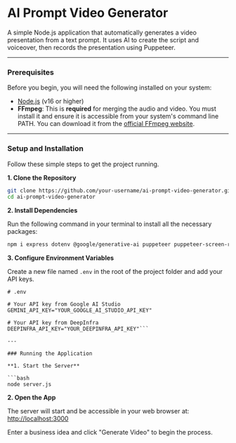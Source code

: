 # AI Prompt Video Generator

A simple Node.js application that automatically generates a video presentation from a text prompt. It uses AI to create the script and voiceover, then records the presentation using Puppeteer.

---

### Prerequisites

Before you begin, you will need the following installed on your system:

-   [Node.js](https://nodejs.org/) (v16 or higher)
-   **FFmpeg**: This is **required** for merging the audio and video. You must install it and ensure it is accessible from your system's command line PATH. You can download it from the [official FFmpeg website](https://ffmpeg.org/download.html).

---

### Setup and Installation

Follow these simple steps to get the project running.

**1. Clone the Repository**

```bash
git clone https://github.com/your-username/ai-prompt-video-generator.git
cd ai-prompt-video-generator
```

**2. Install Dependencies**

Run the following command in your terminal to install all the necessary packages:

```bash
npm i express dotenv @google/generative-ai puppeteer puppeteer-screen-recorder node-fetch@2 cors fluent-ffmpeg @ffmpeg-installer/ffmpeg
```

**3. Configure Environment Variables**

Create a new file named `.env` in the root of the project folder and add your API keys.

```env
# .env

# Your API key from Google AI Studio
GEMINI_API_KEY="YOUR_GOOGLE_AI_STUDIO_API_KEY"

# Your API key from DeepInfra
DEEPINFRA_API_KEY="YOUR_DEEPINFRA_API_KEY"```

---

### Running the Application

**1. Start the Server**

```bash
node server.js
```

**2. Open the App**

The server will start and be accessible in your web browser at:
[http://localhost:3000](http://localhost:3000)

Enter a business idea and click "Generate Video" to begin the process.